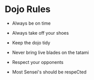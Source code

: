 Dojo Rules
==========
* Always be on time
* Always take off your shoes
* Keep the dojo tidy
* Never bring live blades on the tatami
* Respect your opponents

* Most Sensei's should be respeCted
